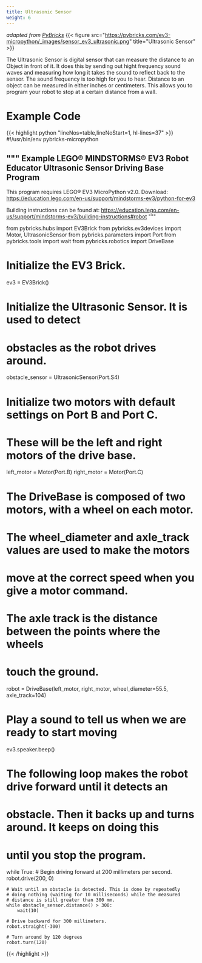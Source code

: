```yaml
---
title: Ultrasonic Sensor
weight: 6
---
```

*adapted from [PyBricks](https://docs.pybricks.com/en/stable/robotics.html)*
{{< figure src="https://pybricks.com/ev3-micropython/_images/sensor_ev3_ultrasonic.png" title="Ultrasonic Sensor" >}}

The Ultrasonic Sensor is digital sensor that can measure the distance to an Object in front of it. It does this by sending out hight frequency sound waves and measuring how long it takes the sound to reflect back to the sensor. The sound frequency is too high for you to hear. 
Distance to an object can be measured in either inches or centimeters. This allows you to program your robot to stop at a certain distance from a wall.

# Example Code
{{< highlight python "lineNos=table,lineNoStart=1, hl-lines=37" >}}
#!/usr/bin/env pybricks-micropython

"""
Example LEGO® MINDSTORMS® EV3 Robot Educator Ultrasonic Sensor Driving Base Program
-----------------------------------------------------------------------------------

This program requires LEGO® EV3 MicroPython v2.0.
Download: https://education.lego.com/en-us/support/mindstorms-ev3/python-for-ev3

Building instructions can be found at:
https://education.lego.com/en-us/support/mindstorms-ev3/building-instructions#robot
"""

from pybricks.hubs import EV3Brick
from pybricks.ev3devices import Motor, UltrasonicSensor
from pybricks.parameters import Port
from pybricks.tools import wait
from pybricks.robotics import DriveBase

# Initialize the EV3 Brick.
ev3 = EV3Brick()

# Initialize the Ultrasonic Sensor. It is used to detect
# obstacles as the robot drives around.
obstacle_sensor = UltrasonicSensor(Port.S4)

# Initialize two motors with default settings on Port B and Port C.
# These will be the left and right motors of the drive base.
left_motor = Motor(Port.B)
right_motor = Motor(Port.C)

# The DriveBase is composed of two motors, with a wheel on each motor.
# The wheel_diameter and axle_track values are used to make the motors
# move at the correct speed when you give a motor command.
# The axle track is the distance between the points where the wheels
# touch the ground.
robot = DriveBase(left_motor, right_motor, wheel_diameter=55.5, axle_track=104)

# Play a sound to tell us when we are ready to start moving
ev3.speaker.beep()

# The following loop makes the robot drive forward until it detects an
# obstacle. Then it backs up and turns around. It keeps on doing this
# until you stop the program.
while True:
    # Begin driving forward at 200 millimeters per second.
    robot.drive(200, 0)

    # Wait until an obstacle is detected. This is done by repeatedly
    # doing nothing (waiting for 10 milliseconds) while the measured
    # distance is still greater than 300 mm.
    while obstacle_sensor.distance() > 300:
        wait(10)

    # Drive backward for 300 millimeters.
    robot.straight(-300)

    # Turn around by 120 degrees
    robot.turn(120)
{{< /highlight  >}}
